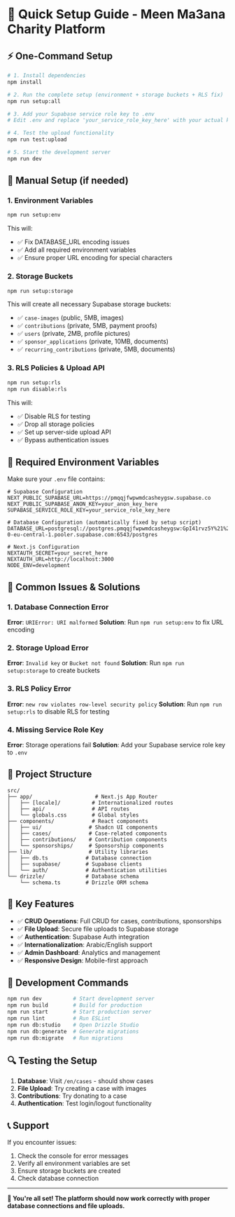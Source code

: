 # 🚀 Quick Setup Guide - Meen Ma3ana Charity Platform

## ⚡ One-Command Setup

```bash
# 1. Install dependencies
npm install

# 2. Run the complete setup (environment + storage buckets + RLS fix)
npm run setup:all

# 3. Add your Supabase service role key to .env
# Edit .env and replace 'your_service_role_key_here' with your actual key

# 4. Test the upload functionality
npm run test:upload

# 5. Start the development server
npm run dev
```

## 🔧 Manual Setup (if needed)

### 1. Environment Variables
```bash
npm run setup:env
```

This will:
- ✅ Fix DATABASE_URL encoding issues
- ✅ Add all required environment variables
- ✅ Ensure proper URL encoding for special characters

### 2. Storage Buckets
```bash
npm run setup:storage
```

This will create all necessary Supabase storage buckets:
- ✅ `case-images` (public, 5MB, images)
- ✅ `contributions` (private, 5MB, payment proofs)
- ✅ `users` (private, 2MB, profile pictures)
- ✅ `sponsor_applications` (private, 10MB, documents)
- ✅ `recurring_contributions` (private, 5MB, documents)

### 3. RLS Policies & Upload API
```bash
npm run setup:rls
npm run disable:rls
```

This will:
- ✅ Disable RLS for testing
- ✅ Drop all storage policies
- ✅ Set up server-side upload API
- ✅ Bypass authentication issues

## 🔑 Required Environment Variables

Make sure your `.env` file contains:

```env
# Supabase Configuration
NEXT_PUBLIC_SUPABASE_URL=https://pmqqjfwpwmdcasheygsw.supabase.co
NEXT_PUBLIC_SUPABASE_ANON_KEY=your_anon_key_here
SUPABASE_SERVICE_ROLE_KEY=your_service_role_key_here

# Database Configuration (automatically fixed by setup script)
DATABASE_URL=postgresql://postgres.pmqqjfwpwmdcasheygsw:GpI41rvz5Y%21%26PnN@aws-0-eu-central-1.pooler.supabase.com:6543/postgres

# Next.js Configuration
NEXTAUTH_SECRET=your_secret_here
NEXTAUTH_URL=http://localhost:3000
NODE_ENV=development
```

## 🐛 Common Issues & Solutions

### 1. Database Connection Error
**Error**: `URIError: URI malformed`
**Solution**: Run `npm run setup:env` to fix URL encoding

### 2. Storage Upload Error
**Error**: `Invalid key` or `Bucket not found`
**Solution**: Run `npm run setup:storage` to create buckets

### 3. RLS Policy Error
**Error**: `new row violates row-level security policy`
**Solution**: Run `npm run setup:rls` to disable RLS for testing

### 4. Missing Service Role Key
**Error**: Storage operations fail
**Solution**: Add your Supabase service role key to `.env`

## 📁 Project Structure

```
src/
├── app/                    # Next.js App Router
│   ├── [locale]/          # Internationalized routes
│   ├── api/               # API routes
│   └── globals.css        # Global styles
├── components/            # React components
│   ├── ui/               # Shadcn UI components
│   ├── cases/            # Case-related components
│   ├── contributions/    # Contribution components
│   └── sponsorships/     # Sponsorship components
├── lib/                  # Utility libraries
│   ├── db.ts            # Database connection
│   ├── supabase/        # Supabase clients
│   └── auth/            # Authentication utilities
└── drizzle/             # Database schema
    └── schema.ts        # Drizzle ORM schema
```

## 🎯 Key Features

- ✅ **CRUD Operations**: Full CRUD for cases, contributions, sponsorships
- ✅ **File Upload**: Secure file uploads to Supabase storage
- ✅ **Authentication**: Supabase Auth integration
- ✅ **Internationalization**: Arabic/English support
- ✅ **Admin Dashboard**: Analytics and management
- ✅ **Responsive Design**: Mobile-first approach

## 🚀 Development Commands

```bash
npm run dev          # Start development server
npm run build        # Build for production
npm run start        # Start production server
npm run lint         # Run ESLint
npm run db:studio    # Open Drizzle Studio
npm run db:generate  # Generate migrations
npm run db:migrate   # Run migrations
```

## 🔍 Testing the Setup

1. **Database**: Visit `/en/cases` - should show cases
2. **File Upload**: Try creating a case with images
3. **Contributions**: Try donating to a case
4. **Authentication**: Test login/logout functionality

## 📞 Support

If you encounter issues:
1. Check the console for error messages
2. Verify all environment variables are set
3. Ensure storage buckets are created
4. Check database connection

---

**🎉 You're all set! The platform should now work correctly with proper database connections and file uploads.** 